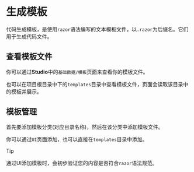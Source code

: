 # 生成模板

代码生成模板，是使用`razor`语法编写的文本模板文件，以`.razor`为后缀名。它们用于生成代码文件。

## 查看模板文件

你可以通过**Studio**中的`基础数据/模板`页面来查看你的模板文件。

也可以在项目根目录中下的`templates`目录中查看模板文件，页面会读取该目录中的模板并展示。

## 模板管理

首先要添加模板分类(对应目录名称)，然后在该分类中添加模板文件。

你可以通过`UI`页面添加，也可以直接在`templates`目录中添加。

> [!TIP]
> 通过UI添加模板时，会初步验证您的内容是否符合`razor`语法规范。


